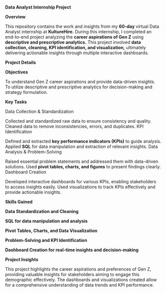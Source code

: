 __Data Analyst Internship Project__

__Overview__ 

This repository contains the work and insights from my __60-day__ virtual Data Analyst internship at __KultureHire.__ During this internship, I completed an end-to-end project analyzing the __career aspirations of Gen Z__ using __descriptive and prescriptive analytics.__ This project involved __data collection, cleaning, KPI identification, and visualization,__ ultimately delivering actionable insights through multiple interactive dashboards.

__Project Details__

__Objectives__

To understand Gen Z career aspirations and provide data-driven insights.
To utilize descriptive and prescriptive analytics for decision-making and strategy formulation.

__Key Tasks__

Data Collection & Standardization

Collected and standardized raw data to ensure consistency and quality.
Cleaned data to remove inconsistencies, errors, and duplicates.
KPI Identification

Defined and extracted __key performance indicators (KPIs)__ to guide analysis.
Applied __SQL__ for data manipulation and extraction of relevant insights.
Data Analysis & Problem-Solving

Raised essential problem statements and addressed them with data-driven solutions.
Used __pivot tables, charts, and figures__ to present findings clearly.
Dashboard Creation

Developed interactive dashboards for various KPIs, enabling stakeholders to access insights easily.
Used visualizations to track KPIs effectively and provide actionable insights.

__Skills Gained__

  __Data Standardization and Cleaning__
  
  __SQL for data manipulation and analysis__
  
  __Pivot Tables, Charts, and Data Visualization__
  
  __Problem-Solving and KPI Identification__
  
  __Dashboard Creation for real-time insights and decision-making__

__Project Insights__

This project highlights the career aspirations and preferences of Gen Z, providing valuable insights for stakeholders aiming to engage this demographic effectively. The dashboards and visualizations created allow for a comprehensive understanding of data trends and KPI performance.
